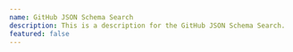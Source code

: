 ```yaml
---
name: GitHub JSON Schema Search
description: This is a description for the GitHub JSON Schema Search.
featured: false
---
```


